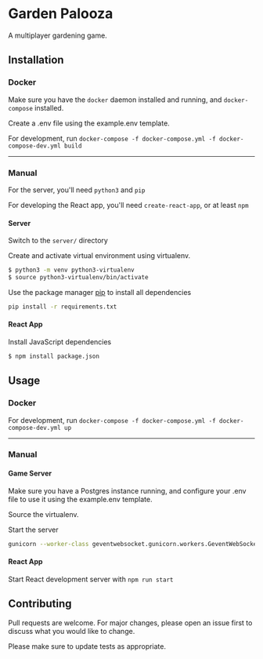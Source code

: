 # Garden Palooza

A multiplayer gardening game. 

## Installation

### Docker

Make sure you have the `docker` daemon installed and running, and `docker-compose` installed.

Create a .env file using the example.env template.

For development, run `docker-compose -f docker-compose.yml -f docker-compose-dev.yml build`

---

### Manual

For the server, you'll need `python3` and `pip`

For developing the React app, you'll need `create-react-app`, or at least `npm`

#### Server

Switch to the `server/` directory

Create and activate virtual environment using virtualenv.
```bash
$ python3 -m venv python3-virtualenv
$ source python3-virtualenv/bin/activate
```

Use the package manager [pip](https://pip.pypa.io/en/stable/) to install all dependencies

```bash
pip install -r requirements.txt
```

#### React App 

Install JavaScript dependencies
```bash
$ npm install package.json

```

## Usage

### Docker

For development, run `docker-compose -f docker-compose.yml -f docker-compose-dev.yml up`

---

### Manual

#### Game Server

Make sure you have a Postgres instance running, and configure your .env file to use it using the example.env template.

Source the virtualenv.

Start the server
```bash
gunicorn --worker-class geventwebsocket.gunicorn.workers.GeventWebSocketWorker -w 1 app:app --bind=0.0.0.0:5000 --reload

```
#### React App

Start React development server with `npm run start`

## Contributing
Pull requests are welcome. For major changes, please open an issue first to discuss what you would like to change.

Please make sure to update tests as appropriate.